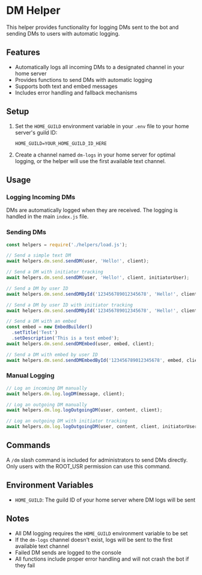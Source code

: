 # DM Helper

This helper provides functionality for logging DMs sent to the bot and sending DMs to users with automatic logging.

## Features

- Automatically logs all incoming DMs to a designated channel in your home server
- Provides functions to send DMs with automatic logging
- Supports both text and embed messages
- Includes error handling and fallback mechanisms

## Setup

1. Set the `HOME_GUILD` environment variable in your `.env` file to your home server's guild ID:
   ```
   HOME_GUILD=YOUR_HOME_GUILD_ID_HERE
   ```

2. Create a channel named `dm-logs` in your home server for optimal logging, or the helper will use the first available text channel.

## Usage

### Logging Incoming DMs

DMs are automatically logged when they are received. The logging is handled in the main `index.js` file.

### Sending DMs

```javascript
const helpers = require('./helpers/load.js');

// Send a simple text DM
await helpers.dm.send.sendDM(user, 'Hello!', client);

// Send a DM with initiator tracking
await helpers.dm.send.sendDM(user, 'Hello!', client, initiatorUser);

// Send a DM by user ID
await helpers.dm.send.sendDMById('123456789012345678', 'Hello!', client);

// Send a DM by user ID with initiator tracking
await helpers.dm.send.sendDMById('123456789012345678', 'Hello!', client, initiatorUser);

// Send a DM with an embed
const embed = new EmbedBuilder()
  .setTitle('Test')
  .setDescription('This is a test embed');
await helpers.dm.send.sendDMEmbed(user, embed, client);

// Send a DM with embed by user ID
await helpers.dm.send.sendDMEmbedById('123456789012345678', embed, client);
```

### Manual Logging

```javascript
// Log an incoming DM manually
await helpers.dm.log.logDM(message, client);

// Log an outgoing DM manually
await helpers.dm.log.logOutgoingDM(user, content, client);

// Log an outgoing DM with initiator tracking
await helpers.dm.log.logOutgoingDM(user, content, client, initiatorUser);
```

## Commands

A `/dm` slash command is included for administrators to send DMs directly. Only users with the ROOT_USR permission can use this command.

## Environment Variables

- `HOME_GUILD`: The guild ID of your home server where DM logs will be sent

## Notes

- All DM logging requires the `HOME_GUILD` environment variable to be set
- If the `dm-logs` channel doesn't exist, logs will be sent to the first available text channel
- Failed DM sends are logged to the console
- All functions include proper error handling and will not crash the bot if they fail
